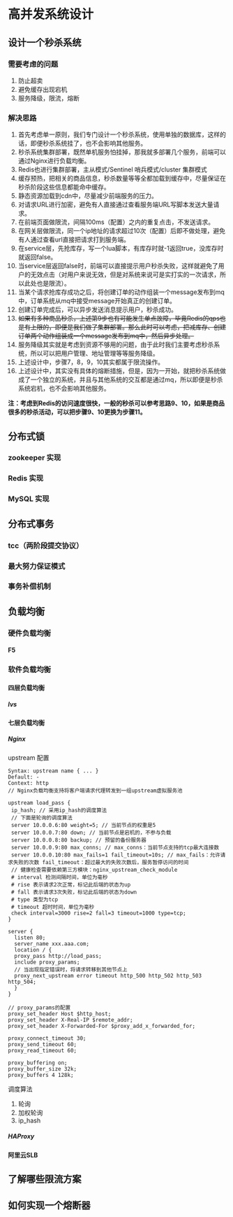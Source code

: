 # 高并发系统设计

## 设计一个秒杀系统

### 需要考虑的问题

1. 防止超卖
2. 避免缓存出现宕机
3. 服务降级，限流，熔断

### 解决思路

1. 首先考虑单一原则，我们专门设计一个秒杀系统，使用单独的数据库，这样的话，即便秒杀系统挂了，也不会影响其他服务。
2. 秒杀系统集群部署，既然单机服务怕挂掉，那我就多部署几个服务，前端可以通过Nginx进行负载均衡。
3. Redis也进行集群部署，主从模式/Sentinel 哨兵模式/cluster 集群模式
4. 缓存预热，把相关的商品信息，秒杀数量等等全都加载到缓存中，尽量保证在秒杀阶段这些信息都能命中缓存。
5. 静态资源加载到cdn中，尽量减少前端服务的压力。
6. 对请求URL进行加密，避免有人直接通过查看服务端URL写脚本发送大量请求。
7. 在前端页面做限流，间隔100ms（配置）之内的重复点击，不发送请求。
8. 在网关层做限流，同一个ip地址的请求超过10次（配置）后即不做处理，避免有人通过查看url直接把请求打到服务端。
9. 在service层，先抢库存，写一个lua脚本，有库存时就-1返回true，没库存时就返回false。
10. 当service层返回false时，前端可以直接提示用户秒杀失败，这样就避免了用户的无效点击（对用户来说无效，但是对系统来说可是实打实的一次请求，所以此处也是限流）。
11. 当某个请求抢库存成功之后，将创建订单的动作组装一个message发布到mq中，订单系统从mq中接受message开始真正的创建订单。
12. 创建订单完成后，可以异步发送消息提示用户，秒杀成功。
13. ~~如果有多种商品秒杀，上述第9步也有可能发生单点故障，毕竟Redis的qps也是有上限的，即便是我们做了集群部署。那么此时可以考虑，把减库存、创建订单两个动作组装成一个message发布到mq中，然后异步处理。~~
14. 服务降级其实就是考虑到资源不够用的问题，由于此时我们主要考虑秒杀系统，所以可以把用户管理、地址管理等等服务降级。
15. 上述设计中，步骤7，8，9，10其实都属于限流操作。
16. 上述设计中，其实没有具体的熔断措施，但是，因为一开始，就把秒杀系统做成了一个独立的系统，并且与其他系统的交互都是通过mq，所以即便是秒杀系统宕机，也不会影响其他服务。

**注：考虑到Redis的访问速度很快，一般的秒杀可以参考思路9、10，如果是商品很多的秒杀活动，可以把步骤9、10更换为步骤11。**

## 分布式锁

### zookeeper 实现

### Redis 实现

### MySQL 实现

## 分布式事务

### tcc（两阶段提交协议）

### 最大努力保证模式

### 事务补偿机制

## 负载均衡

### 硬件负载均衡

#### F5

### 软件负载均衡

#### 四层负载均衡

##### lvs

#### 七层负载均衡

##### Nginx

upstream 配置

```nginx
Syntax: upstream name { ... }
Default: -
Context: http
// Nginx负载均衡支持将客户端请求代理转发到一组upstream虚拟服务池

upstream load_pass {
 ip_hash; // 采用ip_hash的调度算法
 // 下面是轮询的调度算法
 server 10.0.0.6:80 weight=5; // 当前节点的权重是5
 server 10.0.0.7:80 down; // 当前节点是宕机的，不参与负载
 server 10.0.0.8:80 backup; // 预留的备份服务器
 server 10.0.0.9:80 max_conns; // max_conns：当前节点支持的tcp最大连接数
 server 10.0.0.10:80 max_fails=1 fail_timeout=10s; // max_fails：允许请求失败的次数 fail_timeout：超过最大的失败次数后，服务暂停访问的时间
 // 健康检查需要依赖第三方模块：nginx_upstream_check_module
 # interval 检测间隔时间，单位为毫秒
 # rise 表示请求2次正常，标记此后端的状态为up
 # fall 表示请求3次失败，标记此后端的状态为down
 # type 类型为tcp
 # timeout 超时时间，单位为毫秒
 check interval=3000 rise=2 fall=3 timeout=1000 type=tcp;
}

server {
  listen 80;
  server_name xxx.aaa.com;
  location / {
  proxy_pass http://load_pass;
  include proxy_params;
  // 当出现指定错误时，将请求转移到其他节点上
  proxy_next_upstream error timeout http_500 http_502 http_503 http_504;
  }
}

```

```nginx
// proxy_params的配置
proxy_set_header Host $http_host;
proxy_set_header X-Real-IP $remote_addr;
proxy_set_header X-Forwarded-For $proxy_add_x_forwarded_for;
 
proxy_connect_timeout 30;
proxy_send_timeout 60;
proxy_read_timeout 60;
 
proxy_buffering on;
proxy_buffer_size 32k;
proxy_buffers 4 128k;
```

调度算法

1. 轮询
2. 加权轮询
3. ip_hash

##### HAProxy

#### 阿里云SLB

## 了解哪些限流方案

## 如何实现一个熔断器

